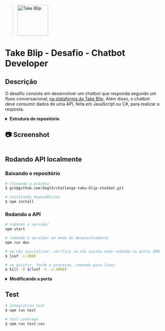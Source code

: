 > [<img alt="Take Blip" height="100" width="auto" src="https://avatars.githubusercontent.com/u/4369522?s=200&v=4">](https://www.linkedin.com/company/takeblip/ "Logo Take Blip, link para o linkedin da Take Blip")

# Take Blip - Desafio - Chatbot Developer

## Descrição

O desafio consiste em desenvolver um chatbot que responda segundo um fluxo conversacional, [na plataforma da Take Blip](https://portal.blip.ai/ "Link da plataforma"). Além disso, o chatbot deve consumir dados de uma API, feita em JavaScript ou C#, para realizar a resposta.

<details>
  <summary><strong>Estrutura do repositório</strong></summary><br />

```bash
├── challenge
│   ├── Api
│   │   └── index.js
│   └── Flow
│       └── mybotflow.json
├── index.js
├── package.json
├── package-lock.json
├── README.md
├── src
│   ├── app.js
│   ├── controllers
│   │   └── repo.controller.js
│   ├── images
│   │   ├── chat-bot.gif
│   │   ├── Desafio.png
│   │   ├── Take.Be.png
│   │   ├── TakeCharge.png
│   │   ├── Take.Execellence.png
│   │   ├── Take.Higher.png
│   │   ├── Take.Simple.png
│   │   └── Take.Team.png
│   ├── routes.js
│   ├── services
│   │   └── repo.service.js
│   └── utils
│       └── index.js
└── test
    ├── mock
    │   └── index.js
    └── repo.test.js
```
</details>

## 📷 Screenshot
![<img alt="Screenshot do chatbot" height="20" width="20" src="./src/images/chat-bot.gif">](./src/images/chat-bot.gif "Screenshot do chatbot")

## Rodando API localmente

### Baixando o repositório

```bash
# clonando o projeto
$ git@github.com:Dogl4/challenge-take-blip-chatbot.git

# instalando dependências
$ npm install
```

### Rodando a API

```bash
# rodando o servidor
npm start

# rodando o servidor em modo de desenvolvimento
npm run dev
```
```bash
# se não inicializar, verifica se não existe nada rodando na porta 3000, comando para linux
$ lsof -i:3000

# se existir, feche o processo, comando para linux
$ kill -9 $(lsof -t -i:3000)
```
<details>
  <summary><strong>Modificando a porta</strong></summary><br />

> A porta padrão é `3000`. Você pode alterar isso renomeando o arquivo `.env.example` para `.env` e modificando o valor da variável `PORT`.
</details>

## Test

```bash
# integration test
$ npm run test

# test coverage
$ npm run test:cov
```
